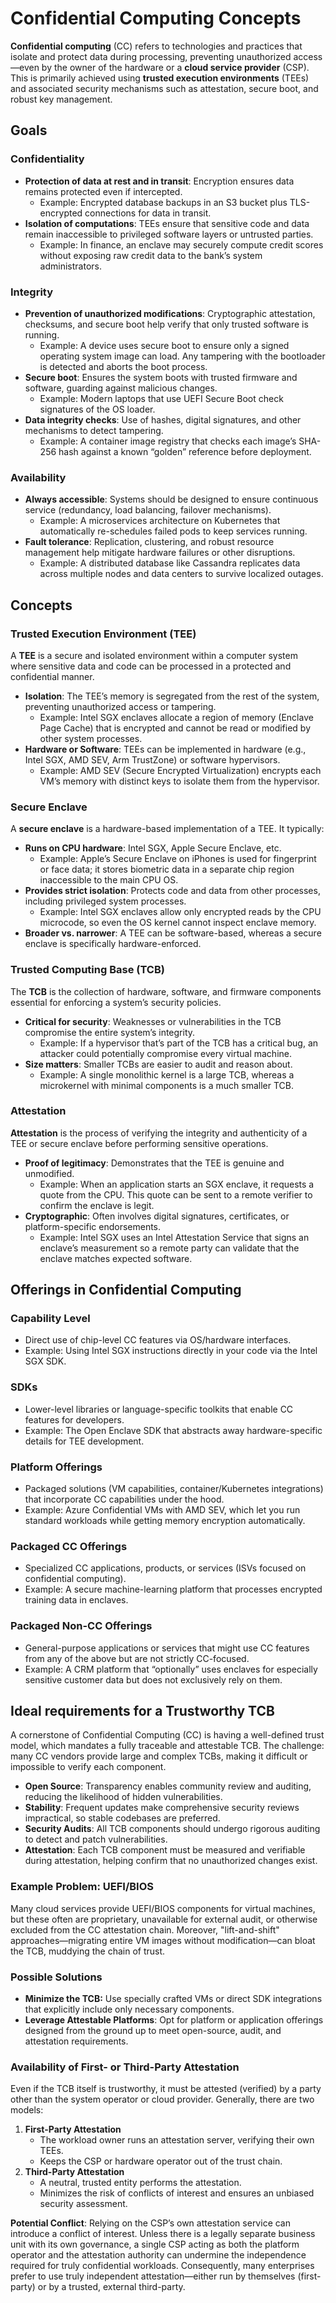 # Confidential Computing Concepts
**Confidential computing** (CC) refers to technologies and practices that isolate and protect data during processing, preventing unauthorized access—even by the owner of the hardware or a **cloud service provider** (CSP). This is primarily achieved using **trusted execution environments** (TEEs) and associated security mechanisms such as attestation, secure boot, and robust key management.

## Goals
### Confidentiality
* **Protection of data at rest and in transit**: Encryption ensures data remains protected even if intercepted.
    * Example: Encrypted database backups in an S3 bucket plus TLS-encrypted connections for data in transit. 
* **Isolation of computations**: TEEs ensure that sensitive code and data remain inaccessible to privileged software layers or untrusted parties.
    * Example: In finance, an enclave may securely compute credit scores without exposing raw credit data to the bank’s system administrators.

### Integrity
* **Prevention of unauthorized modifications**: Cryptographic attestation, checksums, and secure boot help verify that only trusted software is running.
    * Example: A device uses secure boot to ensure only a signed operating system image can load. Any tampering with the bootloader is detected and aborts the boot process.
* **Secure boot**: Ensures the system boots with trusted firmware and software, guarding against malicious changes.
    * Example: Modern laptops that use UEFI Secure Boot check signatures of the OS loader.
* **Data integrity checks**: Use of hashes, digital signatures, and other mechanisms to detect tampering.
    * Example: A container image registry that checks each image’s SHA-256 hash against a known “golden” reference before deployment.

### Availability
* **Always accessible**: Systems should be designed to ensure continuous service (redundancy, load balancing, failover mechanisms).
    * Example: A microservices architecture on Kubernetes that automatically re-schedules failed pods to keep services running.
* **Fault tolerance**: Replication, clustering, and robust resource management help mitigate hardware failures or other disruptions.
    * Example: A distributed database like Cassandra replicates data across multiple nodes and data centers to survive localized outages.

## Concepts
### Trusted Execution Environment (TEE)
A **TEE** is a secure and isolated environment within a computer system where sensitive data and code can be processed in a protected and confidential manner. 
* **Isolation**: The TEE’s memory is segregated from the rest of the system, preventing unauthorized access or tampering.
    * Example: Intel SGX enclaves allocate a region of memory (Enclave Page Cache) that is encrypted and cannot be read or modified by other system processes.
* **Hardware or Software**: TEEs can be implemented in hardware (e.g., Intel SGX, AMD SEV, Arm TrustZone) or software hypervisors.
    * Example: AMD SEV (Secure Encrypted Virtualization) encrypts each VM’s memory with distinct keys to isolate them from the hypervisor.

### Secure Enclave
A **secure enclave** is a hardware-based implementation of a TEE. It typically:
* **Runs on CPU hardware**: Intel SGX, Apple Secure Enclave, etc.
    * Example: Apple’s Secure Enclave on iPhones is used for fingerprint or face data; it stores biometric data in a separate chip region inaccessible to the main CPU OS.
* **Provides strict isolation**: Protects code and data from other processes, including privileged system processes.
    * Example: Intel SGX enclaves allow only encrypted reads by the CPU microcode, so even the OS kernel cannot inspect enclave memory.
* **Broader vs. narrower**: A TEE can be software-based, whereas a secure enclave is specifically hardware-enforced.

### Trusted Computing Base (TCB)
The **TCB** is the collection of hardware, software, and firmware components essential for enforcing a system’s security policies.
* **Critical for security**: Weaknesses or vulnerabilities in the TCB compromise the entire system’s integrity.
    * Example: If a hypervisor that’s part of the TCB has a critical bug, an attacker could potentially compromise every virtual machine.
* **Size matters**: Smaller TCBs are easier to audit and reason about.
    * Example: A single monolithic kernel is a large TCB, whereas a microkernel with minimal components is a much smaller TCB.

### Attestation
**Attestation** is the process of verifying the integrity and authenticity of a TEE or secure enclave before performing sensitive operations.
* **Proof of legitimacy**: Demonstrates that the TEE is genuine and unmodified.
    * Example: When an application starts an SGX enclave, it requests a quote from the CPU. This quote can be sent to a remote verifier to confirm the enclave is legit.
* **Cryptographic**: Often involves digital signatures, certificates, or platform-specific endorsements.
    * Example: Intel SGX uses an Intel Attestation Service that signs an enclave’s measurement so a remote party can validate that the enclave matches expected software.

## Offerings in Confidential Computing
### Capability Level
* Direct use of chip-level CC features via OS/hardware interfaces.
* Example: Using Intel SGX instructions directly in your code via the Intel SGX SDK.

### SDKs
* Lower-level libraries or language-specific toolkits that enable CC features for developers.
* Example: The Open Enclave SDK that abstracts away hardware-specific details for TEE development.

### Platform Offerings
* Packaged solutions (VM capabilities, container/Kubernetes integrations) that incorporate CC capabilities under the hood.
* Example: Azure Confidential VMs with AMD SEV, which let you run standard workloads while getting memory encryption automatically.

### Packaged CC Offerings
* Specialized CC applications, products, or services (ISVs focused on confidential computing).
* Example: A secure machine-learning platform that processes encrypted training data in enclaves.

### Packaged Non-CC Offerings
* General-purpose applications or services that might use CC features from any of the above but are not strictly CC-focused.
* Example: A CRM platform that “optionally” uses enclaves for especially sensitive customer data but does not exclusively rely on them.

## Ideal requirements for a Trustworthy TCB
A cornerstone of Confidential Computing (CC) is having a well-defined trust model, which mandates a fully traceable and attestable TCB. The challenge: many CC vendors provide large and complex TCBs, making it difficult or impossible to verify each component.
* **Open Source**: Transparency enables community review and auditing, reducing the likelihood of hidden vulnerabilities.
* **Stability**: Frequent updates make comprehensive security reviews impractical, so stable codebases are preferred.
* **Security Audits**: All TCB components should undergo rigorous auditing to detect and patch vulnerabilities.
* **Attestation**: Each TCB component must be measured and verifiable during attestation, helping confirm that no unauthorized changes exist.

### Example Problem: UEFI/BIOS
Many cloud services provide UEFI/BIOS components for virtual machines, but these often are proprietary, unavailable for external audit, or otherwise excluded from the CC attestation chain. Moreover, "lift-and-shift" approaches—migrating entire VM images without modification—can bloat the TCB, muddying the chain of trust.

### Possible Solutions
* **Minimize the TCB:** Use specially crafted VMs or direct SDK integrations that explicitly include only necessary components.
* **Leverage Attestable Platforms**: Opt for platform or application offerings designed from the ground up to meet open-source, audit, and attestation requirements.

### Availability of First- or Third-Party Attestation
Even if the TCB itself is trustworthy, it must be attested (verified) by a party other than the system operator or cloud provider. Generally, there are two models:

1. **First-Party Attestation**
    * The workload owner runs an attestation server, verifying their own TEEs.
    * Keeps the CSP or hardware operator out of the trust chain.
2. **Third-Party Attestation**
    * A neutral, trusted entity performs the attestation.
    * Minimizes the risk of conflicts of interest and ensures an unbiased security assessment.

**Potential Conflict**: Relying on the CSP’s own attestation service can introduce a conflict of interest. Unless there is a legally separate business unit with its own governance, a single CSP acting as both the platform operator and the attestation authority can undermine the independence required for truly confidential workloads. Consequently, many enterprises prefer to use truly independent attestation—either run by themselves (first-party) or by a trusted, external third-party.